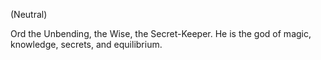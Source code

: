 (Neutral)

Ord the Unbending, the Wise, the Secret-Keeper. He is the god of magic, knowledge, secrets, and equilibrium.
